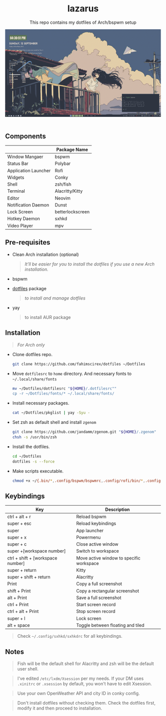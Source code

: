 <div align="center">
    <h1>lazarus</h1>
    <p>This repo contains my dotfiles of Arch/bspwm setup</p>
    <p>
    <img src="preview.png">
    <br><br>
    </p>
</div>

## Components

|                      | Package Name     |
| -------------------- | ---------------- |
| Window Mangaer       | bspwm            |
| Status Bar           | Polybar          |
| Application Launcher | Rofi             |
| Widgets              | Conky            |
| Shell                | zsh/fish         |
| Terminal             | Alacritty/Kitty  |
| Editor               | Neovim           |
| Notification Daemon  | Dunst            |
| Lock Screen          | betterlockscreen |
| Hotkey Daemon        | sxhkd            |
| Video Player         | mpv              |

## Pre-requisites

- Clean Arch installation (optional)
  
  > *It'll be easier for you to install the dotfiles if you use a new Arch installation.*

- bspwm

- [dotfiles](https://github.com/jbernard/dotfiles) package 
  
  > *to install and manage dotfiles*

- yay
  
  > to install AUR package

## Installation

> *For Arch only*

- Clone dotfiles repo.
  
  ```bash
  git clone https://github.com/fahimscirex/dotfiles ~/Dotfiles
  ```

- Move `dotfilesrc` to `home` directory. And necessary fonts to `~/.local/share/fonts`
  
  ```bash
  mv ~/Dotfiles/dotfilesrc "${HOME}/.dotfilesrc""
  cp -r ~/Dotfiles/fonts/* ~/.local/share/fonts/
  ```

- Install necessary packages.
  
  ```bash
  cat ~/Dotfiles/pkglist | yay -Syu -
  ```

- Set zsh as default shell and install `zgenom` 
  
  ```bash
  git clone https://github.com/jandamm/zgenom.git "${HOME}/.zgenom"
  chsh -s /usr/bin/zsh
  ```

- Install the dotfiles.
  
  ```bash
  cd ~/Dotfiles
  dotfiles -s --force
  ```

- Make scripts executable.
  
  ```bash
  chmod +x ~/{.bin/*,.config/bspwm/bspwmrc,.config/rofi/bin/*,.config/polybar/launch.sh,.config/conky/scripts/*}
  ```

## Keybindings

| Key                               | Description                              |
| --------------------------------- | ---------------------------------------- |
| ctrl + alt + r                    | Reload bspwm                             |
| super + esc                       | Reload keybindings                       |
| super                             | App launcher                             |
| super + x                         | Powermenu                                |
| super + c                         | Close active window                      |
| super +[workspace number]         | Switch to workspace                      |
| ctrl + shift + [workspace number] | Move active window to specific workspace |
| super + return                    | Kitty                                    |
| super + shift + return            | Alacritty                                |
| Print                             | Copy a full screenshot                   |
| shift + Print                     | Copy a rectangular screenshot            |
| alt + Print                       | Save a full screenshot                   |
| ctrl + Print                      | Start screen record                      |
| ctrl + alt + Print                | Stop screen record                       |
| super + l                         | Lock screen                              |
| alt + space                       | Toggle between floating and tiled        |

> Check `~/.config/sxhkd/sxhkdrc` for all keybindings.

## Notes

> Fish will be the default shell for Alacritty and zsh will be the default user shell.

> I've edited `/etc/lxdm/Xsession` per my needs. If your DM uses `.xinitrc` or `.xsession` by default, you won't have to edit Xsession.

> Use your own OpenWeather API and city ID in conky config.

> Don't install dotfiles without checking them. Check the dotfiles first, modify it and then proceed to installation.  
